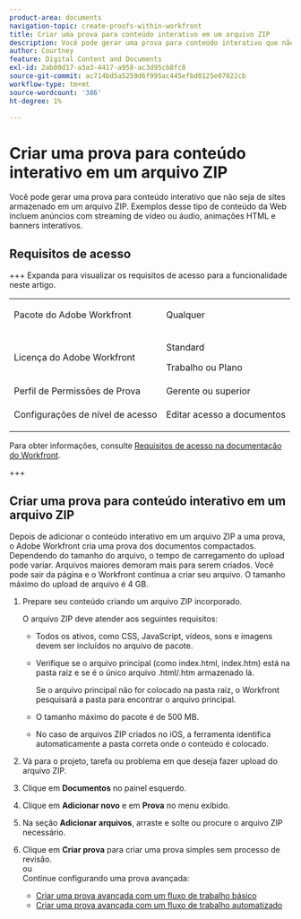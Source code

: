 ```yaml
---
product-area: documents
navigation-topic: create-proofs-within-workfront
title: Criar uma prova para conteúdo interativo em um arquivo ZIP
description: Você pode gerar uma prova para conteúdo interativo que não seja de sites armazenado em um arquivo ZIP. Exemplos desse tipo de conteúdo da Web incluem anúncios com streaming de vídeo ou áudio, animações HTML e banners interativos.
author: Courtney
feature: Digital Content and Documents
exl-id: 2ab00d17-a3a3-4417-a958-ac3d95cb8fc8
source-git-commit: ac714bd5a5259d6f995ac445efbd0125e07022cb
workflow-type: tm+mt
source-wordcount: '386'
ht-degree: 1%

---
```


# Criar uma prova para conteúdo interativo em um arquivo ZIP

Você pode gerar uma prova para conteúdo interativo que não seja de sites armazenado em um arquivo ZIP. Exemplos desse tipo de conteúdo da Web incluem anúncios com streaming de vídeo ou áudio, animações HTML e banners interativos.

## Requisitos de acesso

+++ Expanda para visualizar os requisitos de acesso para a funcionalidade neste artigo.

<table style="table-layout:auto"> 
 <col> 
 <col> 
 <tbody> 
  <tr> 
   <td role="rowheader">Pacote do Adobe Workfront</td> 
   <td> <p>Qualquer</p> </td> 
  </tr> 
  <tr> 
   <td role="rowheader">Licença do Adobe Workfront</td> 
   <td> 
   <p>Standard</p>
   <p>Trabalho ou Plano</p> 
   </td> 
  </tr> 
  <tr> 
   <td role="rowheader">Perfil de Permissões de Prova </td> 
   <td>Gerente ou superior</td> 
  </tr> 
  <tr> 
   <td role="rowheader">Configurações de nível de acesso</td> 
   <td> <p>Editar acesso a documentos</p> </td> 
  </tr> 
 </tbody> 
</table>

Para obter informações, consulte [Requisitos de acesso na documentação do Workfront](/help/quicksilver/administration-and-setup/add-users/access-levels-and-object-permissions/access-level-requirements-in-documentation.md).

+++

## Criar uma prova para conteúdo interativo em um arquivo ZIP

Depois de adicionar o conteúdo interativo em um arquivo ZIP a uma prova, o Adobe Workfront cria uma prova dos documentos compactados. Dependendo do tamanho do arquivo, o tempo de carregamento do upload pode variar. Arquivos maiores demoram mais para serem criados. Você pode sair da página e o Workfront continua a criar seu arquivo. O tamanho máximo do upload de arquivo é 4 GB. 

1. Prepare seu conteúdo criando um arquivo ZIP incorporado.

   O arquivo ZIP deve atender aos seguintes requisitos:

   * Todos os ativos, como CSS, JavaScript, vídeos, sons e imagens devem ser incluídos no arquivo de pacote.
   * Verifique se o arquivo principal (como index.html, index.htm) está na pasta raiz e se é o único arquivo .html/.htm armazenado lá.

     Se o arquivo principal não for colocado na pasta raiz, o Workfront pesquisará a pasta para encontrar o arquivo principal.

   * O tamanho máximo do pacote é de 500 MB.
   * No caso de arquivos ZIP criados no iOS, a ferramenta identifica automaticamente a pasta correta onde o conteúdo é colocado.

1. Vá para o projeto, tarefa ou problema em que deseja fazer upload do arquivo ZIP.
1. Clique em **Documentos** no painel esquerdo.
1. Clique em **Adicionar novo** e em **Prova** no menu exibido.
1. Na seção **Adicionar arquivos**, arraste e solte ou procure o arquivo ZIP necessário.
1. Clique em **Criar prova** para criar uma prova simples sem processo de revisão.\
   ou\
   Continue configurando uma prova avançada:

   * [Criar uma prova avançada com um fluxo de trabalho básico](../../../review-and-approve-work/proofing/creating-proofs-within-workfront/configure-basic-proof-workflow.md)
   * [Criar uma prova avançada com um fluxo de trabalho automatizado](../../../review-and-approve-work/proofing/creating-proofs-within-workfront/create-automated-proof-workflow.md)
